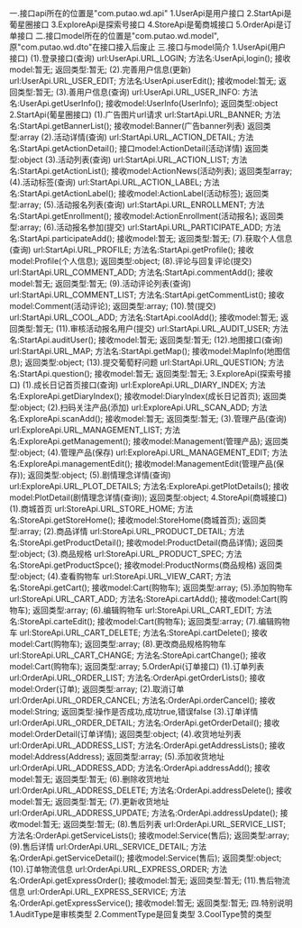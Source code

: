 一.接口api所在的位置是"com.putao.wd.api"
    1.UserApi是用户接口
    2.StartApi是葡星圈接口
    3.ExploreApi是探索号接口
    4.StoreApi是葡商城接口
    5.OrderApi是订单接口
二.接口model所在的位置是"com.putao.wd.model",原"com.putao.wd.dto"在接口接入后废止
三.接口与model简介
    1.UserApi(用户接口)
        (1).登录接口(查询)
            url:UserApi.URL_LOGIN;
            方法名:UserApi,login();
            接收model:暂无;
            返回类型:暂无;
        (2).完善用户信息(更新)
            url:UserApi.URL_USER_EDIT;
            方法名:UserApi.userEdit();
            接收model:暂无;
            返回类型:暂无;
        (3).善用户信息(查询)
            url:UserApi.URL_USER_INFO:
            方法名:UserApi.getUserInfo();
            接收model:UserInfo(UserInfo);
            返回类型:object
    2.StartApi(葡星圈接口)
        (1).广告图片url请求
            url:StartApi.URL_BANNER;
            方法名:StartApi.getBannerList();
            接收model:Banner(广告banner列表)
            返回类型:array
        (2).活动详情(查询)
            url:StartApi.URL_ACTION_DETAIL;
            方法名:StartApi.getActionDetail();
            接口model:ActionDetail(活动详情)
            返回类型:object
        (3).活动列表(查询)
            url:StartApi.URL_ACTION_LIST;
            方法名:StartApi.getActionList();
            接收model:ActionNews(活动列表);
            返回类型array;
        (4).活动标签(查询)
            url:StartApi.URL_ACTION_LABEL;
            方法名:StartApi.getActionLabel();
            接收model:ActionLabel(活动标签);
            返回类型:array;
        (5).活动报名列表(查询)
            url:StartApi.URL_ENROLLMENT;
            方法名:StartApi.getEnrollment();
            接收model:ActionEnrollment(活动报名);
            返回类型:array;
        (6).活动报名参加(提交)
            url:StartApi.URL_PARTICIPATE_ADD;
            方法名:StartApi.participateAdd();
            接收model:暂无;
            返回类型:暂无;
        (7).获取个人信息(查询)
            url:StartApi.URL_PROFILE;
            方法名:StartApi.getProfile();
            接收model:Profile(个人信息);
            返回类型:object;
        (8).评论与回复评论(提交)
            url:StartApi.URL_COMMENT_ADD;
            方法名:StartApi.commentAdd();
            接收model:暂无;
            返回类型:暂无;
        (9).活动评论列表(查询)
            url:StartApi.URL_COMMENT_LIST;
            方法名:StartApi.getCommentList();
            接收model:Comment(活动评论);
            返回类型:array;
        (10).赞(提交)
            url:StartApi.URL_COOL_ADD;
            方法名:StartApi.coolAdd();
            接收model:暂无;
            返回类型:暂无;
        (11).审核活动报名用户(提交)
            url:StartApi.URL_AUDIT_USER;
            方法名:StartApi.auditUser();
            接收model:暂无;
            返回类型:暂无;
        (12).地图接口(查询)
            url:StartApi.URL_MAP;
            方法名:StartApi.getMap();
            接收model:MapInfo(地图信息);
            返回类型:object;
        (13).提交葡萄籽问题
            url:StartApi.URL_QUESTION;
            方法名:StartApi.question();
            接收model:暂无;
            返回类型:暂无;
    3.ExploreApi(探索号接口)
        (1).成长日记首页接口(查询)
            url:ExploreApi.URL_DIARY_INDEX;
            方法名:ExploreApi.getDiaryIndex();
            接收model:DiaryIndex(成长日记首页);
            返回类型:object;
        (2).扫码关注产品(添加)
            url:ExploreApi.URL_SCAN_ADD;
            方法名:ExploreApi.scanAdd();
            接收model:暂无;
            返回类型:暂无;
        (3).管理产品(查询)
            url:ExploreApi.URL_MANAGEMENT_LIST;
            方法名:ExploreApi.getManagement();
            接收model:Management(管理产品);
            返回类型:object;
        (4).管理产品(保存)
            url:ExploreApi.URL_MANAGEMENT_EDIT;
            方法名:ExploreApi.managementEdit();
            接收model:ManagementEdit(管理产品(保存));
            返回类型:object;
        (5).剧情理念详情(查询)
            url:ExploreApi.URL_PLOT_DETAILS;
            方法名:ExploreApi.getPlotDetails();
            接收model:PlotDetail(剧情理念详情(查询));
            返回类型:object;
    4.StoreApi(商城接口)
        (1).商城首页
            url:StoreApi.URL_STORE_HOME;
            方法名:StoreApi.getStoreHome();
            接收model:StoreHome(商城首页);
            返回类型:array;
        (2).商品详情
            url:StoreApi.URL_PRODUCT_DETAIL;
            方法名:StoreApi.getProductDetail();
            接收model:ProductDetail(商品详情);
            返回类型:object;
        (3).商品规格
            url:StoreApi.URL_PRODUCT_SPEC;
            方法名:StoreApi.getProductSpce();
            接收model:ProductNorms(商品规格)
            返回类型:object;
        (4).查看购物车
            url:StoreApi.URL_VIEW_CART;
            方法名:StoreApi.getCart();
            接收model:Cart(购物车);
            返回类型:array;
        (5).添加购物车
            url:StoreApi.URL_CART_ADD;
            方法名:StoreApi.cartAdd();
            接收model:Cart(购物车);
            返回类型:array;
        (6).编辑购物车
            url:StoreApi.URL_CART_EDIT;
            方法名:StoreApi.carteEdit();
            接收model:Cart(购物车);
            返回类型:array;
        (7).编辑购物车
            url:StoreApi.URL_CART_DELETE;
            方法名:StoreApi.cartDelete();
            接收model:Cart(购物车);
            返回类型:array;
        (8).更改商品规格购物车
            url:StoreApi.URL_CART_CHANGE;
            方法名:StoreApi.cartChange();
            接收model:Cart(购物车);
            返回类型:array;
    5.OrderApi(订单接口)
        (1).订单列表
            url:OrderApi.URL_ORDER_LIST;
            方法名:OrderApi.getOrderLists();
            接收model:Order(订单);
            返回类型:array;
        (2).取消订单
            url:OrderApi.URL_ORDER_CANCEL;
            方法名:OrderApi.orderCancel();
            接收model:String;
            返回类型:操作是否成功,成功true,错误false
        (3).订单详情
            url:OrderApi.URL_ORDER_DETAIL;
            方法名:OrderApi.getOrderDetail();
            接收model:OrderDetail(订单详情);
            返回类型:object;
        (4).收货地址列表
            url:OrderApi.URL_ADDRESS_LIST;
            方法名:OrderApi.getAddressLists();
            接收model:Address(Address);
            返回类型:array;
        (5).添加收货地址
            url:OrderApi.URL_ADDRESS_ADD;
            方法名:OrderApi.addressAdd();
            接收model:暂无;
            返回类型:暂无;
        (6).删除收货地址
            url:OrderApi.URL_ADDRESS_DELETE;
            方法名:OrderApi.addressDelete();
            接收model:暂无;
            返回类型:暂无;
        (7).更新收货地址
            url:OrderApi.URL_ADDRESS_UPDATE;
            方法名:OrderApi.addressUpdate();
            接收model:暂无;
            返回类型:暂无;
        (8).售后列表
            url:OrderApi.URL_SERVICE_LIST;
            方法名:OrderApi.getServiceLists();
            接收model:Service(售后);
            返回类型:array;
        (9).售后详情
            url:OrderApi.URL_SERVICE_DETAIL;
            方法名:OrderApi.getServiceDetail();
            接收model:Service(售后);
            返回类型:object;
        (10).订单物流信息
            url:OrderApi.URL_EXPRESS_ORDER;
            方法名:OrderApi.getExpressOrder();
            接收model:暂无;
            返回类型:暂无;
        (11).售后物流信息
            url:OrderApi.URL_EXPRESS_SERVICE;
            方法名:OrderApi.getExpressService();
            接收model:暂无;
            返回类型:暂无;
四.特别说明
    1.AuditType是审核类型
    2.CommentType是回复类型
    3.CoolType赞的类型